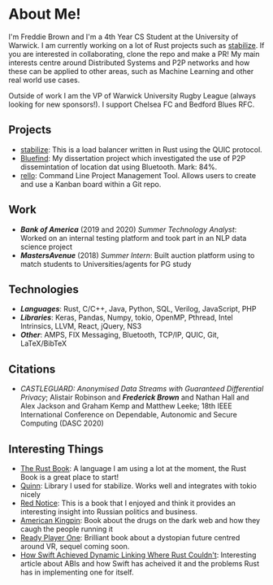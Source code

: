 # About Me!

I'm Freddie Brown and I'm a 4th Year CS Student at the University of Warwick. I am currently working on a lot of Rust projects such as [stabilize](https://github.com/FreddieBrown/stabilize). If you are interested in collaborating, clone the repo and make a PR! My main interests centre around Distributed Systems and P2P networks and how these can be applied to other areas, such as Machine Learning and other real world use cases.

Outside of work I am the VP of Warwick University Rugby League (always looking for new sponsors!). I support Chelsea FC and Bedford Blues RFC.

## Projects

- [stabilize](https://github.com/FreddieBrown/stabilize): This is a load balancer written in Rust using the QUIC protocol.
- [Bluefind](https://github.com/FreddieBrown/Bluefind): My dissertation project which investigated the use of P2P dissemintation of location dat using Bluetooth. Mark: 84%.
- [rello](https://github.com/FreddieBrown/rello): Command Line Project Management Tool. Allows users to create and use a Kanban board within a Git repo.

## Work

- ***Bank of America*** (2019 and 2020) *Summer Technology Analyst*: Worked on an internal testing platform and took part in an NLP data science project
- ***MastersAvenue*** (2018) *Summer Intern*: Built auction platform using to match students to Universities/agents for PG study

## Technologies

- ***Languages***: Rust, C/C++, Java, Python, SQL, Verilog, JavaScript, PHP
- ***Libraries***: Keras, Pandas, Numpy, tokio, OpenMP, Pthread, Intel Intrinsics, LLVM, React, jQuery, NS3
- ***Other***: AMPS, FIX Messaging, Bluetooth, TCP/IP, QUIC, Git, LaTeX/BibTeX

## Citations

- *CASTLEGUARD: Anonymised Data Streams with Guaranteed Differential Privacy*; Alistair Robinson and ***Frederick Brown*** and Nathan Hall and Alex Jackson and Graham Kemp and Matthew Leeke; 18th IEEE International Conference on Dependable, Autonomic and Secure Computing (DASC 2020)

## Interesting Things

- [The Rust Book](https://doc.rust-lang.org/book/title-page.html): A language I am using a lot at the moment, the Rust Book is a great place to start!
- [Quinn](https://github.com/djc/quinn): Library I used for stabilize. Works well and integrates with tokio nicely
- [Red Notice](https://www.amazon.co.uk/Red-Notice-Became-Putins-Enemy/dp/0593072952): This is a book that I enjoyed and think it provides an interesting insight into Russian politics and business.
- [American Kingpin](https://www.amazon.co.uk/American-Kingpin-Criminal-MasterMind-Behind/dp/1591848148): Book about the drugs on the dark web and how they caugh the people running it
- [Ready Player One](https://www.amazon.co.uk/Ready-Player-One-Ernest-Cline/dp/0099560437/ref=sr_1_1?crid=3FNQPSIKYWPHI&dchild=1&keywords=ready+player+one&qid=1594480135&s=books&sprefix=ready%2Cstripbooks%2C171&sr=1-1): Brilliant book about a dystopian future centred around VR, sequel coming soon.
- [How Swift Achieved Dynamic Linking Where Rust Couldn't](https://gankra.github.io/blah/swift-abi/): Interesting article about ABIs and how Swift has acheived it and the problems Rust has in implementing one for itself.

